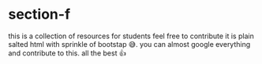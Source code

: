 # section-f
this is a collection of resources for students 
feel free to contribute it is plain salted html with sprinkle of bootstap 😅. 
you can almost google everything and contribute to this. all the best 👍

